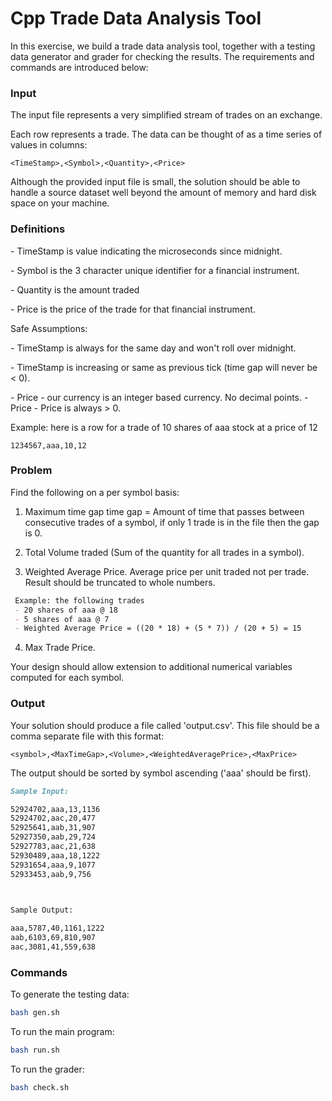 # Cpp Trade Data Analysis Tool

In this exercise, we build a trade data analysis tool, together with a testing data generator and grader for checking the results. The requirements and commands are introduced below:

### Input 

The input file represents a very simplified stream of trades on an exchange.  

Each row represents a trade. The data can be thought of as a time series of values in columns: 

`<TimeStamp>,<Symbol>,<Quantity>,<Price>`

Although the provided input file is small, the solution should be able to handle a source dataset well beyond the amount of memory and hard disk space on your machine.  

### Definitions

\- TimeStamp is value indicating the microseconds since midnight. 

\- Symbol is the 3 character unique identifier for a financial instrument. 

\- Quantity is the amount traded 

\- Price is the price of the trade for that financial instrument. 

 

Safe Assumptions: 

\- TimeStamp is always for the same day and won't roll over midnight. 

\- TimeStamp is increasing or same as previous tick (time gap will never be < 0). 

\- Price - our currency is an integer based currency. No decimal points. - Price - Price is always > 0. 

 

Example: here is a row for a trade of 10 shares of aaa stock at a price of 12 

```csv
1234567,aaa,10,12
```



### Problem 

Find the following on a per symbol basis: 

1. Maximum time gap  time gap = Amount of time that passes between consecutive trades of a symbol,   if only 1 trade is in the file then the gap is 0. 

2. Total Volume traded (Sum of the quantity for all trades in a symbol). 

3. Weighted Average Price. Average price per unit traded not per trade.  Result should be truncated to whole numbers. 

 ```markdown
  Example: the following trades 
  - 20 shares of aaa @ 18 
  - 5 shares of aaa @ 7 
  - Weighted Average Price = ((20 * 18) + (5 * 7)) / (20 + 5) = 15 
 ```

4. Max Trade Price. 

Your design should allow extension to additional numerical variables computed for each symbol. 



### Output

Your solution should produce a file called 'output.csv'. This file should be a comma separate file with this format: 

`<symbol>,<MaxTimeGap>,<Volume>,<WeightedAveragePrice>,<MaxPrice>`

The output should be sorted by symbol ascending ('aaa' should be first). 

 ```markdown
 Sample Input: 
 
 52924702,aaa,13,1136 
 52924702,aac,20,477 
 52925641,aab,31,907 
 52927350,aab,29,724 
 52927783,aac,21,638 
 52930489,aaa,18,1222 
 52931654,aaa,9,1077
 52933453,aab,9,756
 
  
 
 Sample Output: 
 
 aaa,5787,40,1161,1222
 aab,6103,69,810,907
 aac,3081,41,559,638 
 ```



### Commands

To generate the testing data:

```bash
bash gen.sh
```

To run the main program:

```bash
bash run.sh
```

To run the grader:

```bash
bash check.sh
```

















  